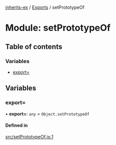 [inherits-ex](../README.md) / [Exports](../modules.md) / setPrototypeOf

# Module: setPrototypeOf

## Table of contents

### Variables

- [export&#x3D;](setPrototypeOf.md#export&#x3D;)

## Variables

### export&#x3D;

• **export=**: `any` = `Object.setPrototypeOf`

#### Defined in

[src/setPrototypeOf.js:1](https://github.com/snowyu/inherits-ex.js/blob/3460e26/src/setPrototypeOf.js#L1)
